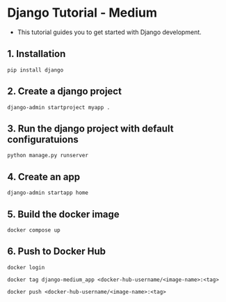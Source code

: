 # Django Tutorial - Medium

- This tutorial guides you to get started with Django development.

## 1. Installation
```
pip install django
```

## 2. Create a django project
```
django-admin startproject myapp .
```

## 3. Run the django project with default configuratuions
```
python manage.py runserver
```

## 4. Create an app
```
django-admin startapp home
```

## 5. Build the docker image
```
docker compose up
```

## 6. Push to Docker Hub
```
docker login

docker tag django-medium_app <docker-hub-username/<image-name>:<tag>

docker push <docker-hub-username/<image-name>:<tag>
```